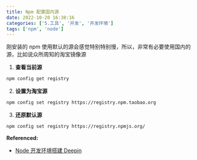 ```yaml
---
title: Npm 配置国内源
date: 2022-10-20 16:38:16
categories: ['5.工具', '开发', '开发环境']
tags: ['npm', 'node']
---
```



刚安装的 npm 使用默认的源会感觉特别特别慢，所以，非常有必要使用国内的源，比如说众所周知的淘宝镜像源

1. **查看当前源**

```sh
npm config get registry
```

2. **设置为淘宝源**

```sh
npm config set registry https://registry.npm.taobao.org
```

3. **还原默认源**
  
```sh
npm config set registry https://registry.npmjs.org/
```
**Referenced:**
- [Node 开发环境搭建 Deepin](../9113356874814977270)